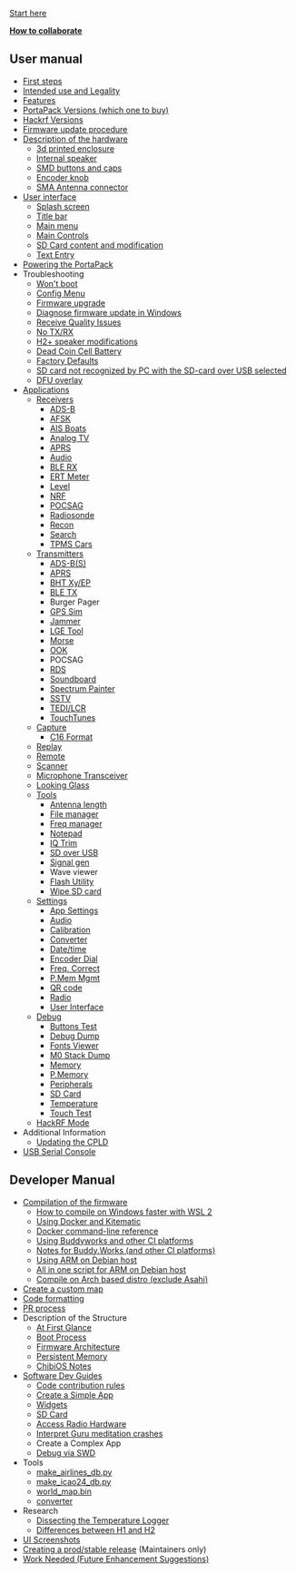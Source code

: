 [Start here](Home)

[**How to collaborate**](How-to-collaborate)
## User manual
* [First steps](First-steps)
* [Intended use and Legality](Intended-Use-and-Legality)
* [Features](Features)
* [PortaPack Versions (which one to buy)](PortaPack-Versions)
* [Hackrf Versions](Hackrf-versions)
* [Firmware update procedure](Update-firmware)
* [Description of the hardware](Hardware-overview)
  * [3d printed enclosure](H2-Enclosure)
  * [Internal speaker](Internal-speaker)
  * [SMD buttons and caps](Push-buttons-and-button-caps)
  * [Encoder knob](Encoder)
  * [SMA Antenna connector](SMA-Antenna-connector)
* [User interface](User-interface)
  * [Splash screen](Create-a-custom-splash-screen)
  * [Title bar](title-bar)
  * [Main menu](main-menu)
  * [Main Controls](Main-Controls)
  * [SD Card content and modification](SD-Card-Content)
  * [Text Entry](Text-Entry)
* [Powering the PortaPack](Powering-the-PortaPack)
* Troubleshooting
  * [Won't boot](Won't-boot)
  * [Config Menu](Config-Menu)
  * [Firmware upgrade](Update-firmware-troubleshooting)
  * [Diagnose firmware update in Windows](Diagnose-firmware-update-in-Windows)
  * [Receive Quality Issues](Help!-Im-not-receiving-anything!---Receive-Quality-Issues)
  * [No TX/RX](preamplifier-ic-replacement)
  * [H2+ speaker modifications](H2-Plus-speaker-modifications)
  * [Dead Coin Cell Battery](Dead-Coin-Cell-Battery)
  * [Factory Defaults](Factory-Defaults)
  * [SD card not recognized by PC with the SD-card over USB selected](SD-card-not-recognized-by-PC-with-the-SD-card-over-USB-selected)
  * [DFU overlay](DFU-overlay)
* [Applications](Applications)
  * [Receivers](Receivers)
    * [ADS-B](Automatic-dependent-surveillance–broadcast-(ADS-B))
    * [AFSK](AFSK)
    * [AIS Boats](AIS-Boats)
    * [Analog TV](Analog-TV-Receiver)
    * [APRS](APRS-RX)
    * [Audio](Audio-Receivers)
    * [BLE RX](Bluetooth-Low-Energy-Receiver)
    * [ERT Meter](ERT)
    * [Level](Level)
    * [NRF](decoder-for-NRF24L01)
    * [POCSAG](POCSAG-Receiver)
    * [Radiosonde](Radiosonde)
    * [Recon](Recon)
    * [Search](Search)
    * [TPMS Cars](TPMS-Cars)   
  * [Transmitters](Transmitters)
    * [ADS-B(S)](ADS-B(S))
    * [APRS](APRS-TX)
    * [BHT Xy/EP](BHT)
    * [BLE TX](Bluetooth-Low-Energy-Transmitter)
    * Burger Pager
    * [GPS Sim](GPS-Sim)
    * [Jammer](Jammer)
    * [LGE Tool](LGE-Tool)
    * [Morse](Morse)
    * [OOK](OOK)
    * POCSAG
    * [RDS](RDS)
    * [Soundboard](Soundboard)
    * [Spectrum Painter](Spectrum-Painter)
    * [SSTV](SSTV)
    * [TEDI/LCR](LCR)
    * [TouchTunes](TouchTunes)
  * [Capture](Capture)
    * [C16 Format](C16-format)
  * [Replay](Replay)
  * [Remote](Remote)
  * [Scanner](Scanner)
  * [Microphone Transceiver](Microphone-Transceiver)
  * [Looking Glass](Looking-Glass)
  * [Tools](Tools)
    * [Antenna length](antennas)
    * [File manager](File-manager)
    * [Freq manager](Freq-manager)
    * [Notepad](Notepad)
    * [IQ Trim](IQ-trim)
    * [SD over USB](SD-Over-USB)
    * [Signal gen](Signal-Generator)
    * Wave viewer
    * [Flash Utility](Flash-Utility)
    * [Wipe SD card](Wipe-SD-Card)  
  * [Settings](Settings)
    * [App Settings](Settings#app-settings)
    * [Audio](Settings#audio)
    * [Calibration](Settings#calibration)
    * [Converter](Settings#converter)
    * [Date/time](Settings#datetime)
    * [Encoder Dial](Settings#encoder-dial)
    * [Freq. Correct](Settings#freqcorrect)
    * [P.Mem Mgmt](Settings#pmemory-mgmt)
    * [QR code](Settings#qr-code)
    * [Radio](Settings#radio)
    * [User Interface](Settings#user-interface)
  * [Debug](Debug)
    * [Buttons Test](Debug#buttons-test)
    * [Debug Dump](Debug#debug-dump)
    * [Fonts Viewer](Debug#fonts-viewer)
    * [M0 Stack Dump](Debug#m0-stack-dump)
    * [Memory](Debug#memory)
    * [P.Memory](Debug#p-memory)
    * [Peripherals](Debug#peripherals)
    * [SD Card](Debug#sd-card)
    * [Temperature](Debug#temperature)
    * [Touch Test](Debug#touch-test)
  * [HackRF Mode](HackRF)
* Additional Information
  * [Updating the CPLD](Updating-the-CPLD)
* [USB Serial Console](usb-serial-console)
## Developer Manual
  * [Compilation of the firmware](Compile-firmware)
     * [How to compile on Windows faster with WSL 2](How-to-compile-faster-with-WSL-2)
     * [Using Docker and Kitematic](Compile-firmware#using-docker-hub-and-kitematic)
     * [Docker command-line reference](Compile-firmware#docker---command-line-reference)
     * [Using Buddyworks and other CI platforms](Compile-firmware#using-buddyworks-and-other-ci-platforms)
     * [Notes for Buddy.Works (and other CI platforms)](Compile-firmware#notes-for-buddyworks-and-other-ci-platforms)
     * [Using ARM on Debian host](Compile-firmware#using-arm-on-debian)
     * [All in one script for ARM on Debian host](Compile-firmware#all-in-one-script-for-arm-on-debian-host)
     * [Compile on Arch based distro (exclude Asahi)](Compile-on-Arch-based-distro-(exclude-Asahi))
  * [Create a custom map](Create-a-Custom-Map-with-Offline-Map-Maker)
  * [Code formatting](Code-formatting)
  * [PR process](PR-process) 
* Description of the Structure
  * [At First Glance](At-first-glance)
  * [Boot Process](Boot-Process)
  * [Firmware Architecture](Firmware-Architecture)
  * [Persistent Memory](Persistent-Memory)
  * [ChibiOS Notes](ChibiOS-Notes)
* [Software Dev Guides](Software-Dev-Guides)
  * [Code contribution rules](Code-contribution-rules)
  * [Create a Simple App](Create-a-simple-app)
  * [Widgets](Widgets)
  * [SD Card](SD-Card-(DEV))
  * [Access Radio Hardware](Access-Radio-Hardware)
  * [Interpret Guru meditation crashes](Interpret-Guru-meditation-crashes)
  * Create a Complex App
  * [Debug via SWD](Debug-via-SWD)
* Tools
  * [make_airlines_db.py](Make-airlines-db)
  * [make_icao24_db.py](Make-icao24-db)
  * [world_map.bin](World-map-generation)
  * [converter](Splash-and-other-images)
* Research
  * [Dissecting the Temperature Logger](Dissecting-the-Temperature-logger)
  * [Differences between H1 and H2](Differences-Between-H1-and-H2-models)
* [UI Screenshots](UI-Screenshots)
* [Creating a prod/stable release](Creating-a-prod-stable-release) (Maintainers only)
* [Work Needed (Future Enhancement Suggestions)](Work-needed)
